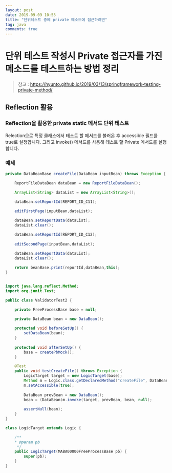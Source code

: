```yaml
---
layout: post
date: 2019-09-09 10:53
title: "단위테스트 중에 private 메소드에 접근하려면"
tag: java
comments: true
---
```


# 단위 테스트 작성시 Private 접근자를 가진 메소드를 테스트하는 방법 정리

> 참고 : https://hyunto.github.io/2019/03/13/springframework-testing-private-method/

## Reflection 활용

### Reflection을 활용한 private static 메서드 단위 테스트

Relection으로 특정 클래스에서 테스트 할 메서드를 불러온 후 accessible 필드를 true로 설정합니다.
그리고 invoke() 메서드를 사용해 테스트 할 Private 메서드를 실행합니다.

### 예제

```java
private DataBeanBase createFile(DataBean inputBean) throws Exception {

	ReportFileDataBean dataBean = new ReportFileDataBean();

	ArrayList<String> dataList = new ArrayList<String>();

	dataBean.setReportId(REPORT_ID_C11);
	
	editFirstPage(inputBean,dataList);

	dataBean.setReportData(dataList);
	dataList.clear();

	dataBean.setReportId(REPORT_ID_C12);
	
	editSecondPage(inputBean,dataList);

	dataBean.setReportData(dataList);
	dataList.clear();
	
	return beanBase.print(reportId,dataBean,this);
}
```

```java

import java.lang.reflect.Method;
import org.junit.Test;

public class ValidatorTest2 {

	private FreeProcessBase base = null;

	private DataBean bean = new DataBean();
	
	protected void beforeSetUp() {
		setDataBean(bean);
	}
	
	protected void afterSetUp() {
		base = createPbMock();
	}

	@Test
	public void testCreateFile() throws Exception {
		LogicTarget target = new LogicTarget(base);
		Method m = Logic.class.getDeclaredMethod("createFile", DataBean.class);
		m.setAccessible(true);
		
		DataBean prevBean = new DataBean();
		bean = (DataBean)m.invoke(target, prevBean, bean, null);
		
		assertNull(bean);
	}
}

class LogicTarget extends Logic {

	/**
	* @param pb
	 */
	public LogicTarget(MABA00000FreeProcessBase pb) {
		super(pb);
	}
}
```
